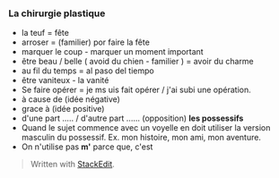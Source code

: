 


### La chirurgie plastique 
- la teuf = fête 
- arroser = (familier) por faire la fête
- marquer le coup - marquer un moment important
- être beau / belle  ( avoid du chien - familier ) = avoir du charme
-  au fil du temps = al paso del tiempo
- être vaniteux - la vanité
- Se faire opérer = je ms uis fait opérer / j'ai subi une opération.
- à cause de (idée négative)
- grace à (idée positive)
- d'une part ..... /  d'autre part ...... (opposition)
**les possessifs**
- Quand le sujet commence avec un voyelle en doit utiliser la version masculin du possessif. Ex. mon histoire, mon ami, mon aventure. 
- On n'utilise pas **m'** parce que, c'est 

> Written with [StackEdit](https://stackedit.io/).
<!--stackedit_data:
eyJoaXN0b3J5IjpbMTYwNTk5MjAxMywtMTkyMTk5NTQyNiw0Nj
UzMTk3NjYsMTMzMjE0MDI2NSwtNTAzNTc1NTk4LC0xNTI3NDYy
ODY1XX0=
-->